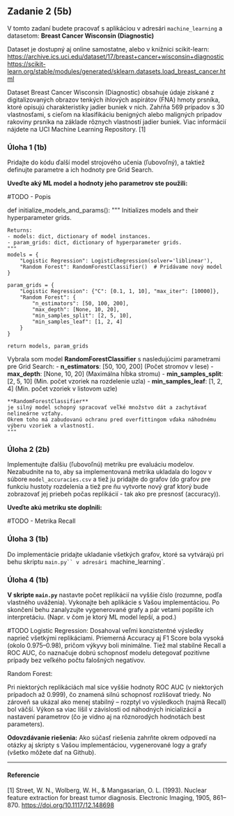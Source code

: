 ## Zadanie 2 (5b)

V tomto zadaní budete pracovať s aplikáciou v adresári `machine_learning` a datasetom: **Breast Cancer Wisconsin (Diagnostic)**

Dataset je dostupný aj online samostatne, alebo v knižnici scikit-learn: 
https://archive.ics.uci.edu/dataset/17/breast+cancer+wisconsin+diagnostic
https://scikit-learn.org/stable/modules/generated/sklearn.datasets.load_breast_cancer.html

Dataset Breast Cancer Wisconsin (Diagnostic) obsahuje údaje získané z digitalizovaných obrazov tenkých ihlových aspirátov (FNA) hmoty prsníka, ktoré opisujú charakteristiky jadier buniek v nich. Zahŕňa 569 prípadov s 30 vlastnosťami, s cieľom na klasifikáciu benigných alebo maligných prípadov rakoviny prsníka na základe rôznych vlastností jadier buniek. Viac informácií nájdete na UCI Machine Learning Repository. [1]

### Úloha 1 (1b)

Pridajte do kódu ďalší model strojového učenia (ľubovoľný), a taktiež definujte parametre a ich hodnoty pre Grid Search.

**Uveďte aký ML model a hodnoty jeho parametrov ste použili:**

#TODO - Popis

def initialize_models_and_params():
    """
    Initializes models and their hyperparameter grids.

    Returns:
    - models: dict, dictionary of model instances.
    - param_grids: dict, dictionary of hyperparameter grids.
    """
    models = {
        "Logistic Regression": LogisticRegression(solver='liblinear'),
        "Random Forest": RandomForestClassifier()  # Pridávame nový model
    }

    param_grids = {
        "Logistic Regression": {"C": [0.1, 1, 10], "max_iter": [10000]},
        "Random Forest": {
            "n_estimators": [50, 100, 200],  
            "max_depth": [None, 10, 20],  
            "min_samples_split": [2, 5, 10],  
            "min_samples_leaf": [1, 2, 4]  
        }
    }

    return models, param_grids


Vybrala som model **RandomForestClassifier** s nasledujúcimi parametrami pre Grid Search:
    - **n_estimators**: [50, 100, 200] (Počet stromov v lese)
    - **max_depth**: [None, 10, 20] (Maximálna hĺbka stromu)
    - **min_samples_split**: [2, 5, 10] (Min. počet vzoriek na rozdelenie uzla)
    - **min_samples_leaf**: [1, 2, 4] (Min. počet vzoriek v listovom uzle)

    **RandomForestClassifier** 
    je silný model schopný spracovať veľké množstvo dát a zachytávať nelineárne vzťahy. 
    Okrem toho má zabudovanú ochranu pred overfittingom vďaka náhodnému výberu vzoriek a vlastností. 
    """

### Úloha 2 (2b)

Implementujte ďalšiu (ľubovoľnú) metriku pre evaluáciu modelov. Nezabudnite na to, aby sa implementovaná metrika ukladala do logov v súbore `model_accuracies.csv` a tiež ju pridajte do grafov (do grafov pre funkciu hustoty rozdelenia a tiež pre ňu vytvorte nový graf ktorý bude zobrazovať jej priebeh počas replikácií - tak ako pre presnosť (accuracy)).  

**Uveďte akú metriku ste doplnili:**

#TODO - Metrika
Recall

### Úloha 3 (1b)

Do implementácie pridajte ukladanie všetkých grafov, ktoré sa vytvárajú pri behu skriptu `main.py`` v adresári `machine_learning`.

### Úloha 4 (1b)

**V skripte `main.py`** nastavte počet replikácií na vyššie číslo (rozumne, podľa vlastného uváženia). Vykonajte beh aplikácie s Vašou implementáciou. Po skončení behu zanalyzujte vygenerované grafy a pár vetami popíšte ich interpretáciu. (Napr. v čom je ktorý ML model lepší, a pod.)

#TODO 
Logistic Regression:
Dosahoval veľmi konzistentné výsledky naprieč všetkými replikáciami.
Priemerná Accuracy aj F1 Score bola vysoká (okolo 0.975–0.98), pričom výkyvy boli minimálne.
Tiež mal stabilné Recall a ROC AUC, čo naznačuje dobrú schopnosť modelu detegovať pozitívne prípady bez veľkého počtu falošných negatívov.

Random Forest:

Pri niektorých replikáciách mal síce vyššie hodnoty ROC AUC (v niektorých prípadoch až 0.999), čo znamená silnú schopnosť rozlišovať triedy.
No zároveň sa ukázal ako menej stabilný – rozptyl vo výsledkoch (najmä Recall) bol väčší.
Výkon sa viac líšil v závislosti od náhodných inicializácií a nastavení parametrov (čo je vidno aj na rôznorodých hodnotách best parameters).

**Odovzdávanie riešenia:** Ako súčasť riešenia zahrňte okrem odpovedí na otázky aj skripty s Vašou implementáciou, vygenerované logy a grafy (všetko môžete dať na Github).

----

#### Referencie

[1] Street, W. N., Wolberg, W. H., & Mangasarian, O. L. (1993). Nuclear feature extraction for breast tumor diagnosis. Electronic Imaging, 1905, 861–870. https://doi.org/10.1117/12.148698
